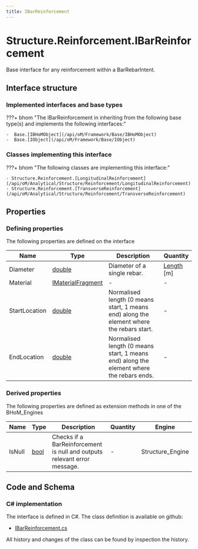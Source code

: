 ```yaml
---
title: IBarReinforcement
---
```


# Structure.Reinforcement.IBarReinforcement

Base interface for any reinforcement within a BarRebarIntent.

## Interface structure

### Implemented interfaces and base types

???+ bhom "The IBarReinforcement in inheriting from the following base type(s) and implements the following interfaces:"

    -  Base.[IBHoMObject](/api/oM/Framework/Base/IBHoMObject)
    -  Base.[IObject](/api/oM/Framework/Base/IObject)


### Classes implementing this interface

???+ bhom "The following classes are implementing this interface:"

    - Structure.Reinforcement.[LongitudinalReinforcement](/api/oM/Analytical/Structure/Reinforcement/LongitudinalReinforcement)
    - Structure.Reinforcement.[TransverseReinforcement](/api/oM/Analytical/Structure/Reinforcement/TransverseReinforcement)


## Properties



### Defining properties

The following properties are defined on the interface

| Name             | Type             | Description      | Quantity         |
|------------------|------------------|------------------|------------------|
| Diameter | [double](https://learn.microsoft.com/en-us/dotnet/api/System.Double?view=netstandard-2.0) | Diameter of a single rebar. | [Length](/api/oM/Dimensional/Quantities/Attributes/Length) [m] |
| Material | [IMaterialFragment](/api/oM/Analytical/Structure/MaterialFragments/IMaterialFragment) | - | - |
| StartLocation | [double](https://learn.microsoft.com/en-us/dotnet/api/System.Double?view=netstandard-2.0) | Normalised length (0 means start, 1 means end) along the element where the rebars start. | - |
| EndLocation | [double](https://learn.microsoft.com/en-us/dotnet/api/System.Double?view=netstandard-2.0) | Normalised length (0 means start, 1 means end) along the element where the rebars ends. | - |


### Derived properties

The following properties are defined as extension methods in one of the BHoM_Engines

| Name             | Type             | Description      | Quantity         | Engine           |
|------------------|------------------|------------------|------------------|------------------|
| IsNull | [bool](https://learn.microsoft.com/en-us/dotnet/api/System.Boolean?view=netstandard-2.0) | Checks if a BarReinforcement is null and outputs relevant error message. | - | Structure_Engine |


## Code and Schema

### C# implementation

The interface is defined in C#. The class definition is available on github:

- [IBarReinforcement.cs](https://github.com/BHoM/BHoM/blob/develop/Structure_oM/Reinforcement\IBarReinforcement.cs)

All history and changes of the class can be found by inspection the history.
